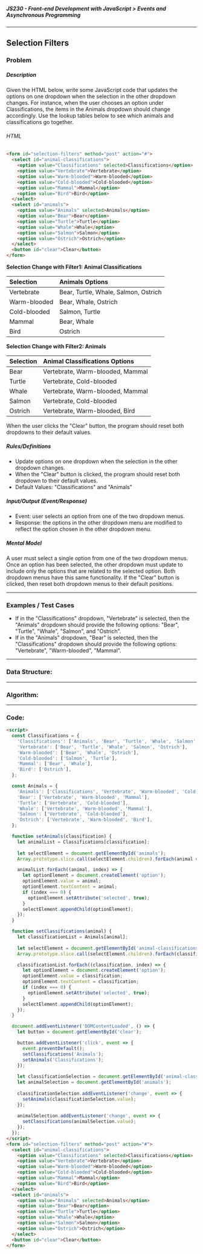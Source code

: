##### JS230 - Front-end Development with JavaScript > Events and Asynchronous Programming

---

## Selection Filters

### Problem

##### Description

Given the HTML below, write some JavaScript code that updates the options on one dropdown when the selection in the other dropdown changes. For instance, when the user chooses an option under Classifications, the items in the Animals dropdown should change accordingly. Use the lookup tables below to see which animals and classifications go together.  

###### HTML

```html
<form id="selection-filters" method="post" action="#">
  <select id="animal-classifications">
    <option value="Classifications" selected>Classifications</option>
    <option value="Vertebrate">Vertebrate</option>
    <option value="Warm-blooded">Warm-blooded</option>
    <option value="Cold-blooded">Cold-blooded</option>
    <option value="Mammal">Mammal</option>
    <option value="Bird">Bird</option>
  </select>
  <select id="animals">
    <option value="Animals" selected>Animals</option>
    <option value="Bear">Bear</option>
    <option value="Turtle">Turtle</option>
    <option value="Whale">Whale</option>
    <option value="Salmon">Salmon</option>
    <option value="Ostrich">Ostrich</option>    
  </select>
  <button id="clear">Clear</button>  
</form>
```

**Selection Change with Filter1: Animal Classifications**

| Selection    | Animals Options                      |
| :----------- | :----------------------------------- |
| Vertebrate   | Bear, Turtle, Whale, Salmon, Ostrich |
| Warm-blooded | Bear, Whale, Ostrich                 |
| Cold-blooded | Salmon, Turtle                       |
| Mammal       | Bear, Whale                          |
| Bird         | Ostrich                              |

**Selection Change with Filter2: Animals**

| Selection | Animal Classifications Options   |
| :-------- | :------------------------------- |
| Bear      | Vertebrate, Warm-blooded, Mammal |
| Turtle    | Vertebrate, Cold-blooded         |
| Whale     | Vertebrate, Warm-blooded, Mammal |
| Salmon    | Vertebrate, Cold-blooded         |
| Ostrich   | Vertebrate, Warm-blooded, Bird   |

When the user clicks the "Clear" button, the program should reset both dropdowns to their default values.  

##### Rules/Definitions

* Update options on one dropdown when the selection in the other dropdown changes.
* When the "Clear" button is clicked, the program should reset both dropdown to their default values.
* Default Values: "Classifications" and "Animals"

##### Input/Output (Event/Response)

* Event: user selects an option from one of the two dropdown menus.
* Response: the options in the other dropdown menu are modified to reflect the option chosen in the other dropdown menu.

##### Mental Model

A user must select a single option from one of the two dropdown menus. Once an option has been selected, the other dropdown must update to include only the options that are related to the selected option. Both dropdown menus have this same functionality. If the "Clear" button is clicked, then reset both dropdown menus to their default positions.

---

### Examples / Test Cases

* If in the "Classifications" dropdown, "Vertebrate" is selected, then the "Animals" dropdown should provide the following options: "Bear", "Turtle", "Whale", "Salmon", and "Ostrich".
* If in the "Animals" dropdown, "Bear" is selected, then the "Classifications" dropdown should provide the following options: "Vertebrate", "Warm-blooded", "Mammal".

---

### Data Structure:

---

### Algorithm:

---

### Code:

```html
<script>
  const Classifications = {
    'Classifications': ['Animals', 'Bear', 'Turtle', 'Whale', 'Salmon', 'Ostrich'],
    'Vertebrate': ['Bear', 'Turtle', 'Whale', 'Salmon', 'Ostrich'],
    'Warm-blooded': ['Bear', 'Whale', 'Ostrich'],
    'Cold-blooded': ['Salmon', 'Turtle'],
    'Mammal': ['Bear', 'Whale'],
    'Bird': ['Ostrich'],
  };

  const Animals = {
    'Animals': ['Classifications', 'Vertebrate', 'Warm-blooded', 'Cold-blooded', 'Mammal', 'Bird'],
    'Bear': ['Vertebrate', 'Warm-blooded', 'Mammal'],
    'Turtle': ['Vertebrate', 'Cold-blooded'],
    'Whale': ['Vertebrate', 'Warm-blooded', 'Mammal'],
    'Salmon': ['Vertebrate', 'Cold-blooded'],
    'Ostrich': ['Vertebrate', 'Warm-blooded', 'Bird'],
  };

  function setAnimals(classification) {
    let animalList = Classifications[classification];
    
    let selectElement = document.getElementById('animals');
    Array.prototype.slice.call(selectElement.children).forEach(animal => animal.remove());

    animalList.forEach((animal, index) => {
      let optionElement = document.createElement('option');
      optionElement.value = animal;
      optionElement.textContent = animal;
      if (index === 0) {
        optionElement.setAttribute('selected', true);
      }
      selectElement.appendChild(optionElement);
    });
  }

  function setClassifications(animal) {
    let classificationList = Animals[animal];
    
    let selectElement = document.getElementById('animal-classifications');
    Array.prototype.slice.call(selectElement.children).forEach(classification => classification.remove());

    classificationList.forEach((classification, index) => {
      let optionElement = document.createElement('option');
      optionElement.value = classification;
      optionElement.textContent = classification;
      if (index === 0) {
        optionElement.setAttribute('selected', true);
      }
      selectElement.appendChild(optionElement);
    });
  }

  document.addEventListener('DOMContentLoaded', () => {
    let button = document.getElementById('clear');

    button.addEventListener('click', event => {
      event.preventDefault();
      setClassifications('Animals');
      setAnimals('Classifications');
    });
    
    let classificationSelection = document.getElementById('animal-classifications');
    let animalSelection = document.getElementById('animals');
    
    classificationSelection.addEventListener('change', event => {
      setAnimals(classificationSelection.value);
    });
    
    animalSelection.addEventListener('change', event => {
      setClassifications(animalSelection.value);
    });
  });
</script>
<form id="selection-filters" method="post" action="#">
  <select id="animal-classifications">
    <option value="Classifications" selected>Classifications</option>
    <option value="Vertebrate">Vertebrate</option>
    <option value="Warm-blooded">Warm-blooded</option>
    <option value="Cold-blooded">Cold-blooded</option>
    <option value="Mammal">Mammal</option>
    <option value="Bird">Bird</option>
  </select>
  <select id="animals">
    <option value="Animals" selected>Animals</option>
    <option value="Bear">Bear</option>
    <option value="Turtle">Turtle</option>
    <option value="Whale">Whale</option>
    <option value="Salmon">Salmon</option>
    <option value="Ostrich">Ostrich</option>    
  </select>
  <button id="clear">Clear</button>  
</form>
```

